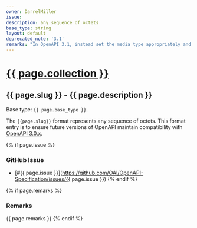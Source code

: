 ```yaml
---
owner: DarrelMiller
issue: 
description: any sequence of octets
base_type: string
layout: default
deprecated_note: '3.1'
remarks: "In OpenAPI 3.1, instead set the media type appropriately and do not use a schema property. Note that only complete HTTP message bodies or complete parts in a multipart media type can accommodate binary data. JSON strings and URL path components cannot."
---
```


# <a href="..">{{ page.collection }}</a>

## {{ page.slug }} - {{ page.description }}

Base type: `{{ page.base_type }}`.

The `{{page.slug}}` format represents any sequence of octets. This format entry is to ensure future versions of OpenAPI maintain compatibility with [OpenAPI 3.0.x](https://spec.openapis.org/oas/v3.0.0).

{% if page.issue %}
### GitHub Issue

* [#{{ page.issue }}](https://github.com/OAI/OpenAPI-Specification/issues/{{ page.issue }})
{% endif %}

{% if page.remarks %}
### Remarks

{{ page.remarks }}
{% endif %}
